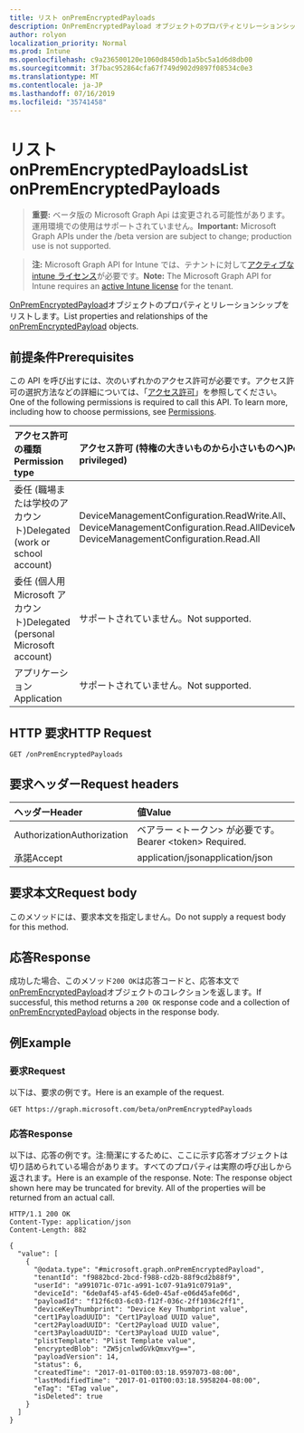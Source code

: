```yaml
---
title: リスト onPremEncryptedPayloads
description: OnPremEncryptedPayload オブジェクトのプロパティとリレーションシップをリストします。
author: rolyon
localization_priority: Normal
ms.prod: Intune
ms.openlocfilehash: c9a236500120e1060d8450db1a5bc5a1d6d8db00
ms.sourcegitcommit: 3f7bac952864cfa67f749d902d9897f08534c0e3
ms.translationtype: MT
ms.contentlocale: ja-JP
ms.lasthandoff: 07/16/2019
ms.locfileid: "35741458"
---
```

# <a name="list-onpremencryptedpayloads"></a><span data-ttu-id="60bbc-103">リスト onPremEncryptedPayloads</span><span class="sxs-lookup"><span data-stu-id="60bbc-103">List onPremEncryptedPayloads</span></span>

> <span data-ttu-id="60bbc-104">**重要:** ベータ版の Microsoft Graph Api は変更される可能性があります。運用環境での使用はサポートされていません。</span><span class="sxs-lookup"><span data-stu-id="60bbc-104">**Important:** Microsoft Graph APIs under the /beta version are subject to change; production use is not supported.</span></span>

> <span data-ttu-id="60bbc-105">**注:** Microsoft Graph API for Intune では、テナントに対して[アクティブな intune ライセンス](https://go.microsoft.com/fwlink/?linkid=839381)が必要です。</span><span class="sxs-lookup"><span data-stu-id="60bbc-105">**Note:** The Microsoft Graph API for Intune requires an [active Intune license](https://go.microsoft.com/fwlink/?linkid=839381) for the tenant.</span></span>

<span data-ttu-id="60bbc-106">[OnPremEncryptedPayload](../resources/intune-raimportcerts-onpremencryptedpayload.md)オブジェクトのプロパティとリレーションシップをリストします。</span><span class="sxs-lookup"><span data-stu-id="60bbc-106">List properties and relationships of the [onPremEncryptedPayload](../resources/intune-raimportcerts-onpremencryptedpayload.md) objects.</span></span>

## <a name="prerequisites"></a><span data-ttu-id="60bbc-107">前提条件</span><span class="sxs-lookup"><span data-stu-id="60bbc-107">Prerequisites</span></span>
<span data-ttu-id="60bbc-p101">この API を呼び出すには、次のいずれかのアクセス許可が必要です。アクセス許可の選択方法などの詳細については、「[アクセス許可](/graph/permissions-reference)」を参照してください。</span><span class="sxs-lookup"><span data-stu-id="60bbc-p101">One of the following permissions is required to call this API. To learn more, including how to choose permissions, see [Permissions](/graph/permissions-reference).</span></span>

|<span data-ttu-id="60bbc-110">アクセス許可の種類</span><span class="sxs-lookup"><span data-stu-id="60bbc-110">Permission type</span></span>|<span data-ttu-id="60bbc-111">アクセス許可 (特権の大きいものから小さいものへ)</span><span class="sxs-lookup"><span data-stu-id="60bbc-111">Permissions (from most to least privileged)</span></span>|
|:---|:---|
|<span data-ttu-id="60bbc-112">委任 (職場または学校のアカウント)</span><span class="sxs-lookup"><span data-stu-id="60bbc-112">Delegated (work or school account)</span></span>|<span data-ttu-id="60bbc-113">DeviceManagementConfiguration.ReadWrite.All、DeviceManagementConfiguration.Read.All</span><span class="sxs-lookup"><span data-stu-id="60bbc-113">DeviceManagementConfiguration.ReadWrite.All, DeviceManagementConfiguration.Read.All</span></span>|
|<span data-ttu-id="60bbc-114">委任 (個人用 Microsoft アカウント)</span><span class="sxs-lookup"><span data-stu-id="60bbc-114">Delegated (personal Microsoft account)</span></span>|<span data-ttu-id="60bbc-115">サポートされていません。</span><span class="sxs-lookup"><span data-stu-id="60bbc-115">Not supported.</span></span>|
|<span data-ttu-id="60bbc-116">アプリケーション</span><span class="sxs-lookup"><span data-stu-id="60bbc-116">Application</span></span>|<span data-ttu-id="60bbc-117">サポートされていません。</span><span class="sxs-lookup"><span data-stu-id="60bbc-117">Not supported.</span></span>|

## <a name="http-request"></a><span data-ttu-id="60bbc-118">HTTP 要求</span><span class="sxs-lookup"><span data-stu-id="60bbc-118">HTTP Request</span></span>
<!-- {
  "blockType": "ignored"
}
-->
``` http
GET /onPremEncryptedPayloads
```

## <a name="request-headers"></a><span data-ttu-id="60bbc-119">要求ヘッダー</span><span class="sxs-lookup"><span data-stu-id="60bbc-119">Request headers</span></span>
|<span data-ttu-id="60bbc-120">ヘッダー</span><span class="sxs-lookup"><span data-stu-id="60bbc-120">Header</span></span>|<span data-ttu-id="60bbc-121">値</span><span class="sxs-lookup"><span data-stu-id="60bbc-121">Value</span></span>|
|:---|:---|
|<span data-ttu-id="60bbc-122">Authorization</span><span class="sxs-lookup"><span data-stu-id="60bbc-122">Authorization</span></span>|<span data-ttu-id="60bbc-123">ベアラー &lt;トークン&gt; が必要です。</span><span class="sxs-lookup"><span data-stu-id="60bbc-123">Bearer &lt;token&gt; Required.</span></span>|
|<span data-ttu-id="60bbc-124">承諾</span><span class="sxs-lookup"><span data-stu-id="60bbc-124">Accept</span></span>|<span data-ttu-id="60bbc-125">application/json</span><span class="sxs-lookup"><span data-stu-id="60bbc-125">application/json</span></span>|

## <a name="request-body"></a><span data-ttu-id="60bbc-126">要求本文</span><span class="sxs-lookup"><span data-stu-id="60bbc-126">Request body</span></span>
<span data-ttu-id="60bbc-127">このメソッドには、要求本文を指定しません。</span><span class="sxs-lookup"><span data-stu-id="60bbc-127">Do not supply a request body for this method.</span></span>

## <a name="response"></a><span data-ttu-id="60bbc-128">応答</span><span class="sxs-lookup"><span data-stu-id="60bbc-128">Response</span></span>
<span data-ttu-id="60bbc-129">成功した場合、このメソッド`200 OK`は応答コードと、応答本文で[onPremEncryptedPayload](../resources/intune-raimportcerts-onpremencryptedpayload.md)オブジェクトのコレクションを返します。</span><span class="sxs-lookup"><span data-stu-id="60bbc-129">If successful, this method returns a `200 OK` response code and a collection of [onPremEncryptedPayload](../resources/intune-raimportcerts-onpremencryptedpayload.md) objects in the response body.</span></span>

## <a name="example"></a><span data-ttu-id="60bbc-130">例</span><span class="sxs-lookup"><span data-stu-id="60bbc-130">Example</span></span>

### <a name="request"></a><span data-ttu-id="60bbc-131">要求</span><span class="sxs-lookup"><span data-stu-id="60bbc-131">Request</span></span>
<span data-ttu-id="60bbc-132">以下は、要求の例です。</span><span class="sxs-lookup"><span data-stu-id="60bbc-132">Here is an example of the request.</span></span>
``` http
GET https://graph.microsoft.com/beta/onPremEncryptedPayloads
```

### <a name="response"></a><span data-ttu-id="60bbc-133">応答</span><span class="sxs-lookup"><span data-stu-id="60bbc-133">Response</span></span>
<span data-ttu-id="60bbc-p102">以下は、応答の例です。注:簡潔にするために、ここに示す応答オブジェクトは切り詰められている場合があります。すべてのプロパティは実際の呼び出しから返されます。</span><span class="sxs-lookup"><span data-stu-id="60bbc-p102">Here is an example of the response. Note: The response object shown here may be truncated for brevity. All of the properties will be returned from an actual call.</span></span>
``` http
HTTP/1.1 200 OK
Content-Type: application/json
Content-Length: 882

{
  "value": [
    {
      "@odata.type": "#microsoft.graph.onPremEncryptedPayload",
      "tenantId": "f9882bcd-2bcd-f988-cd2b-88f9cd2b88f9",
      "userId": "a991071c-071c-a991-1c07-91a91c0791a9",
      "deviceId": "6de0af45-af45-6de0-45af-e06d45afe06d",
      "payloadId": "f12f6c03-6c03-f12f-036c-2ff1036c2ff1",
      "deviceKeyThumbprint": "Device Key Thumbprint value",
      "cert1PayloadUUID": "Cert1Payload UUID value",
      "cert2PayloadUUID": "Cert2Payload UUID value",
      "cert3PayloadUUID": "Cert3Payload UUID value",
      "plistTemplate": "Plist Template value",
      "encryptedBlob": "ZW5jcnlwdGVkQmxvYg==",
      "payloadVersion": 14,
      "status": 6,
      "createdTime": "2017-01-01T00:03:18.9597073-08:00",
      "lastModifiedTime": "2017-01-01T00:03:18.5958204-08:00",
      "eTag": "ETag value",
      "isDeleted": true
    }
  ]
}
```






